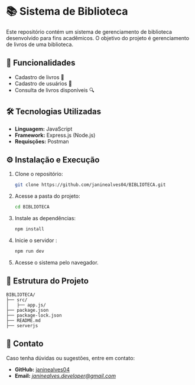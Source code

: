 # 📚 Sistema de Biblioteca

Este repositório contém um sistema de gerenciamento de biblioteca desenvolvido para fins acadêmicos. O objetivo do projeto é gerenciamento de livros de uma biblioteca.

## 🚀 Funcionalidades

- Cadastro de livros 📖
- Cadastro de usuários 👤
- Consulta de livros disponíveis 🔍



## 🛠️ Tecnologias Utilizadas

- **Linguagem:** JavaScript
- **Framework:** Express.js (Node.js)
- **Requisções:** Postman



## ⚙️ Instalação e Execução

1. Clone o repositório:
   ```sh
   git clone https://github.com/janinealves04/BIBLIOTECA.git
   ```
2. Acesse a pasta do projeto:
   ```sh
   cd BIBLIOTECA
   ```
3. Instale as dependências:
   ```sh
   npm install
   ```
4. Inicie o servidor :
   ```sh
   npm run dev
   ```
6. Acesse o sistema pelo navegador.

## 📝 Estrutura do Projeto

```
BIBLIOTECA/
├── src/
│   ├── app.js/
├── package.json
├── package-lock.json
├── README.md
├── serverjs
```

## 📩 Contato

Caso tenha dúvidas ou sugestões, entre em contato:

- **GitHub:** [janinealves04](https://github.com/janinealves04)
- **Email:** [*janinealves.developer@gmail.com*](mailto\:janinealves.developer@gmail.com)


